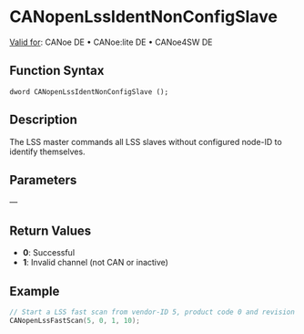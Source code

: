 # CANopenLssIdentNonConfigSlave

[Valid for](../../../../Shared/FeatureAvailability.md): CANoe DE • CANoe:lite DE • CANoe4SW DE

## Function Syntax

```
dword CANopenLssIdentNonConfigSlave ();
```

## Description

The LSS master commands all LSS slaves without configured node-ID to identify themselves.

## Parameters

—

## Return Values

- **0**: Successful
- **1**: Invalid channel (not CAN or inactive)

## Example

```c
// Start a LSS fast scan from vendor-ID 5, product code 0 and revision number 1
CANopenLssFastScan(5, 0, 1, 10);
```

